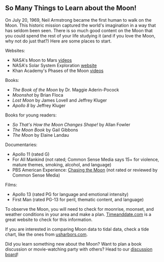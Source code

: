 ## So Many Things to Learn about the Moon!

On July 20, 1969, Neil Armstrong became the first human to walk on the Moon.  This historic mission captured the world's imagination in a way that has seldom been seen.  There is so much good content on the Moon that you could spend the rest of your life studying it (and if you love the Moon, why not do just that?)  Here are some places to start.
  
Websites:
- NASA's Moon to Mars [videos](https://www.nasa.gov/topics/moon-to-mars/videos)
- NASA's Solar System Exploration [website](https://solarsystem.nasa.gov/moons/earths-moon/overview/)
- Khan Academy's Phases of the Moon [videos](https://www.khanacademy.org/science/cosmology-and-astronomy/earth-history-topic#moon-phases-and-eclipses)
   
Books:
- *The Book of the Moon* by Dr. Maggie Aderin-Pocock
- *Moonshot* by Brian Floca
- *Lost Moon* by James Lovell and Jeffrey Kluger
- *Apollo 8* by Jeffrey Kluger
  
Books for young readers:
- *So That's How the Moon Changes Shape!* by Allan Fowler
- *The Moon Book* by Gail Gibbons
- *The Moon* by Elaine Landau
  
Documentaries:
- Apollo 11 (rated G)
- For All Mankind (not rated; Common Sense Media says 15+ for violence, mature themes, smoking, alcohol, and language)
- PBS American Experience: [Chasing the Moon](https://www.pbs.org/wgbh/americanexperience/films/chasing-moon/#film_description) (not rated or reviewed by Common Sense Media)
  
Films:
- Apollo 13 (rated PG for language and emotional intensity)
- First Man (rated PG-13 for peril, thematic content, and language)
  
To observe the Moon, you will need to check for moonrise, moonset, and weather conditions in your area and make a plan.  [Timeanddate.com](https://www.timeanddate.com/astronomy/usa) is a great website to check for this information.

If you are interested in comparing Moon data to tidal data, check a tide chart, like the ones from [usharbors.com](https://www.usharbors.com/).

Did you learn something new about the Moon?  Want to plan a book discussion or movie-watching party with others?  Head to our [discussion board](https://discourse.treefortlearning.org/c/the-moon/6)!
